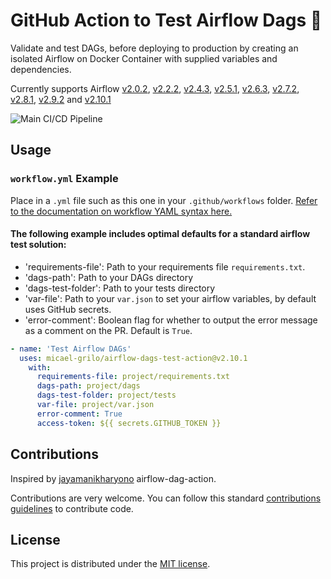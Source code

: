 # GitHub Action to Test Airflow Dags 🧪

Validate and test DAGs, before deploying to production by creating an isolated Airflow on Docker Container with supplied variables and dependencies.

Currently supports Airflow [v2.0.2](https://github.com/micael-grilo/airflow-dags-test-action/releases/tag/v2.0.2), [v2.2.2](https://github.com/micael-grilo/airflow-dags-test-action/releases/tag/v2.2.2), [v2.4.3](https://github.com/micael-grilo/airflow-dags-test-action/releases/tag/v2.4.3), [v2.5.1](https://github.com/micael-grilo/airflow-dags-test-action/releases/tag/v2.5.1),  [v2.6.3](https://github.com/micael-grilo/airflow-dags-test-action/releases/tag/v2.6.3), [v2.7.2](https://github.com/micael-grilo/airflow-dags-test-action/releases/tag/v2.7.2), [v2.8.1](https://github.com/micael-grilo/airflow-dags-test-action/releases/tag/v2.8.1), [v2.9.2](https://github.com/micael-grilo/airflow-dags-test-action/releases/tag/v2.9.2) and [v2.10.1](https://github.com/micael-grilo/airflow-dags-test-action/releases/tag/v2.10.1)


![Main CI/CD Pipeline](https://github.com/micael-grilo/airflow-dags-test-action/workflows/Main%20CI/CD%20Pipeline/badge.svg)

## Usage

### `workflow.yml` Example

Place in a `.yml` file such as this one in your `.github/workflows` folder. [Refer to the documentation on workflow YAML syntax here.](https://help.github.com/en/articles/workflow-syntax-for-github-actions)

#### The following example includes optimal defaults for a standard airflow test solution:

- 'requirements-file': Path to your requirements file `requirements.txt`.
- 'dags-path': Path to your DAGs directory
- 'dags-test-folder': Path to your tests directory
- 'var-file': Path to your `var.json` to set your airflow variables, by default uses GitHub secrets.
- 'error-comment': Boolean flag for whether to output the error message as a comment on the PR. Default is `True`. 

```yml
- name: 'Test Airflow DAGs'
  uses: micael-grilo/airflow-dags-test-action@v2.10.1
    with:
      requirements-file: project/requirements.txt
      dags-path: project/dags
      dags-test-folder: project/tests
      var-file: project/var.json
      error-comment: True
      access-token: ${{ secrets.GITHUB_TOKEN }}
```

## Contributions
Inspired by [jayamanikharyono](https://github.com/jayamanikharyono/airflow-dag-action) airflow-dag-action.

Contributions are very welcome. You can follow this standard [contributions guidelines](https://github.com/firstcontributions/first-contributions) to contribute code.


## License

This project is distributed under the [MIT license](LICENSE.md).
